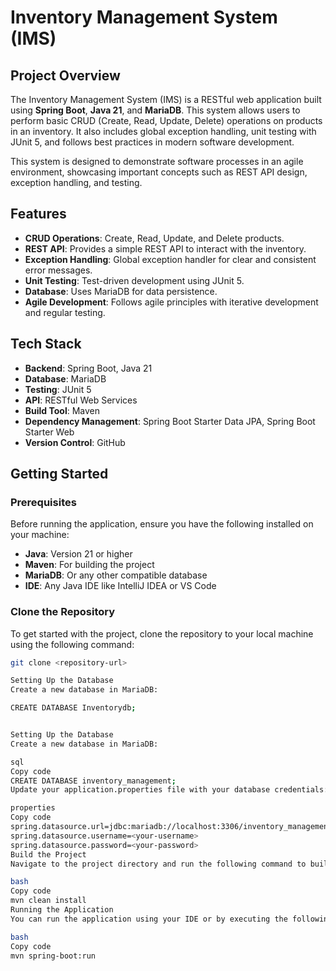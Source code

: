 # Inventory Management System (IMS)

## Project Overview

The Inventory Management System (IMS) is a RESTful web application built using **Spring Boot**, **Java 21**, and **MariaDB**. This system allows users to perform basic CRUD (Create, Read, Update, Delete) operations on products in an inventory. It also includes global exception handling, unit testing with JUnit 5, and follows best practices in modern software development.

This system is designed to demonstrate software processes in an agile environment, showcasing important concepts such as REST API design, exception handling, and testing.

## Features

- **CRUD Operations**: Create, Read, Update, and Delete products.
- **REST API**: Provides a simple REST API to interact with the inventory.
- **Exception Handling**: Global exception handler for clear and consistent error messages.
- **Unit Testing**: Test-driven development using JUnit 5.
- **Database**: Uses MariaDB for data persistence.
- **Agile Development**: Follows agile principles with iterative development and regular testing.

## Tech Stack

- **Backend**: Spring Boot, Java 21
- **Database**: MariaDB
- **Testing**: JUnit 5
- **API**: RESTful Web Services
- **Build Tool**: Maven
- **Dependency Management**: Spring Boot Starter Data JPA, Spring Boot Starter Web
- **Version Control**: GitHub

## Getting Started

### Prerequisites

Before running the application, ensure you have the following installed on your machine:

- **Java**: Version 21 or higher
- **Maven**: For building the project
- **MariaDB**: Or any other compatible database
- **IDE**: Any Java IDE like IntelliJ IDEA or VS Code

### Clone the Repository

To get started with the project, clone the repository to your local machine using the following command:

```bash
git clone <repository-url>

Setting Up the Database
Create a new database in MariaDB:

CREATE DATABASE Inventorydb;


Setting Up the Database
Create a new database in MariaDB:

sql
Copy code
CREATE DATABASE inventory_management;
Update your application.properties file with your database credentials:

properties
Copy code
spring.datasource.url=jdbc:mariadb://localhost:3306/inventory_management
spring.datasource.username=<your-username>
spring.datasource.password=<your-password>
Build the Project
Navigate to the project directory and run the following command to build the project:

bash
Copy code
mvn clean install
Running the Application
You can run the application using your IDE or by executing the following command in the terminal:

bash
Copy code
mvn spring-boot:run



